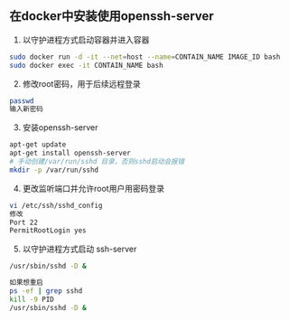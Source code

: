 ## 在docker中安装使用openssh-server
1. 以守护进程方式启动容器并进入容器
~~~bash
sudo docker run -d -it --net=host --name=CONTAIN_NAME IMAGE_ID bash
sudo docker exec -it CONTAIN_NAME bash
~~~

2. 修改root密码，用于后续远程登录
~~~bash
passwd
输入新密码
~~~

3. 安装openssh-server
~~~bash
apt-get update
apt-get install openssh-server
# 手动创建/var/run/sshd 目录，否则sshd启动会报错
mkdir -p /var/run/sshd
~~~

4. 更改监听端口并允许root用户用密码登录
~~~bash
vi /etc/ssh/sshd_config
修改 
Port 22
PermitRootLogin yes
~~~

5. 以守护进程方式启动 ssh-server
~~~bash
/usr/sbin/sshd -D &

如果想重启
ps -ef | grep sshd
kill -9 PID 
/usr/sbin/sshd -D &
~~~
